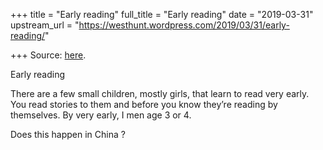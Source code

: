 +++
title = "Early reading"
full_title = "Early reading"
date = "2019-03-31"
upstream_url = "https://westhunt.wordpress.com/2019/03/31/early-reading/"

+++
Source: [here](https://westhunt.wordpress.com/2019/03/31/early-reading/).

Early reading

There are a few small children, mostly girls, that learn to read very
early. You read stories to them and before you know they’re reading by
themselves. By very early, I men age 3 or 4.

Does this happen in China ?





